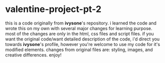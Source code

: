 # valentine-project-pt-2
this is a code originally from **ivysone**'s repository.
i learned the code and wrote this on my own with several major changes for learning purpose.
most of the changes are only in the html, css files and script files.
if you want the original code/want detailed description of the code, i'd direct you towards **ivysone**'s profile, however you're welcome to use my code for it's modified elements.
changes from original files are: styling, images, and creative differences.
enjoy!
